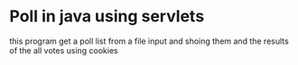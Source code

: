 # Poll in java using servlets
this program get a poll list from a file input and shoing them and the results of the all votes using cookies
